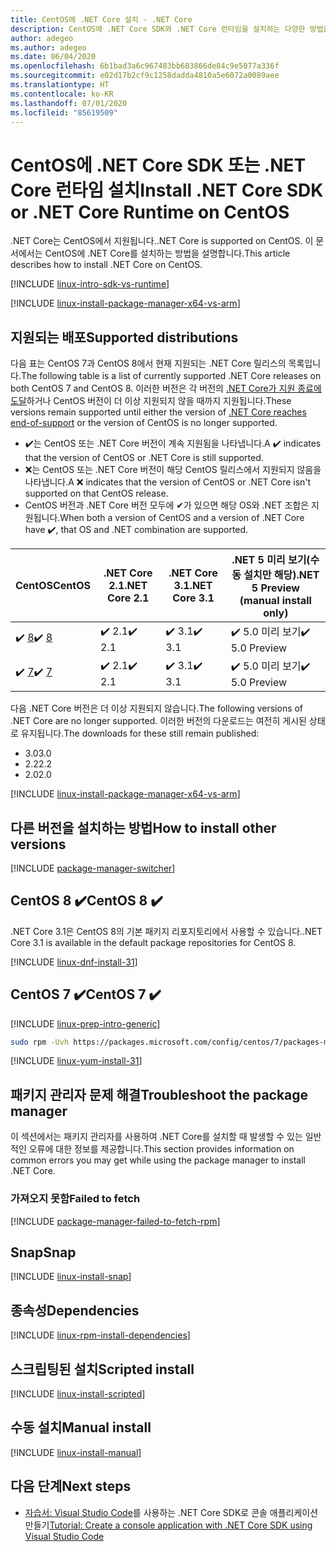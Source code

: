 ```yaml
---
title: CentOS에 .NET Core 설치 - .NET Core
description: CentOS에 .NET Core SDK와 .NET Core 런타임을 설치하는 다양한 방법을 보여줍니다.
author: adegeo
ms.author: adegeo
ms.date: 06/04/2020
ms.openlocfilehash: 6b1bad3a6c967483bb683866de84c9e5077a336f
ms.sourcegitcommit: e02d17b2cf9c1258dadda4810a5e6072a0089aee
ms.translationtype: HT
ms.contentlocale: ko-KR
ms.lasthandoff: 07/01/2020
ms.locfileid: "85619509"
---
```

# <a name="install-net-core-sdk-or-net-core-runtime-on-centos"></a><span data-ttu-id="606b9-103">CentOS에 .NET Core SDK 또는 .NET Core 런타임 설치</span><span class="sxs-lookup"><span data-stu-id="606b9-103">Install .NET Core SDK or .NET Core Runtime on CentOS</span></span>

<span data-ttu-id="606b9-104">.NET Core는 CentOS에서 지원됩니다.</span><span class="sxs-lookup"><span data-stu-id="606b9-104">.NET Core is supported on CentOS.</span></span> <span data-ttu-id="606b9-105">이 문서에서는 CentOS에 .NET Core를 설치하는 방법을 설명합니다.</span><span class="sxs-lookup"><span data-stu-id="606b9-105">This article describes how to install .NET Core on CentOS.</span></span>

[!INCLUDE [linux-intro-sdk-vs-runtime](includes/linux-intro-sdk-vs-runtime.md)]

[!INCLUDE [linux-install-package-manager-x64-vs-arm](includes/linux-install-package-manager-x64-vs-arm.md)]

## <a name="supported-distributions"></a><span data-ttu-id="606b9-106">지원되는 배포</span><span class="sxs-lookup"><span data-stu-id="606b9-106">Supported distributions</span></span>

<span data-ttu-id="606b9-107">다음 표는 CentOS 7과 CentOS 8에서 현재 지원되는 .NET Core 릴리스의 목록입니다.</span><span class="sxs-lookup"><span data-stu-id="606b9-107">The following table is a list of currently supported .NET Core releases on both CentOS 7 and CentOS 8.</span></span> <span data-ttu-id="606b9-108">이러한 버전은 각 버전의 [.NET Core가 지원 종료에 도달](https://dotnet.microsoft.com/platform/support/policy/dotnet-core)하거나 CentOS 버전이 더 이상 지원되지 않을 때까지 지원됩니다.</span><span class="sxs-lookup"><span data-stu-id="606b9-108">These versions remain supported until either the version of [.NET Core reaches end-of-support](https://dotnet.microsoft.com/platform/support/policy/dotnet-core) or the version of CentOS is no longer supported.</span></span>

- <span data-ttu-id="606b9-109">✔️는 CentOS 또는 .NET Core 버전이 계속 지원됨을 나타냅니다.</span><span class="sxs-lookup"><span data-stu-id="606b9-109">A ✔️ indicates that the version of CentOS or .NET Core is still supported.</span></span>
- <span data-ttu-id="606b9-110">❌는 CentOS 또는 .NET Core 버전이 해당 CentOS 릴리스에서 지원되지 않음을 나타냅니다.</span><span class="sxs-lookup"><span data-stu-id="606b9-110">A ❌ indicates that the version of CentOS or .NET Core isn't supported on that CentOS release.</span></span>
- <span data-ttu-id="606b9-111">CentOS 버전과 .NET Core 버전 모두에 ✔가 있으면 해당 OS와 .NET 조합은 지원됩니다.</span><span class="sxs-lookup"><span data-stu-id="606b9-111">When both a version of CentOS and a version of .NET Core have ✔️, that OS and .NET combination are supported.</span></span>

| <span data-ttu-id="606b9-112">CentOS</span><span class="sxs-lookup"><span data-stu-id="606b9-112">CentOS</span></span>                   | <span data-ttu-id="606b9-113">.NET Core 2.1</span><span class="sxs-lookup"><span data-stu-id="606b9-113">.NET Core 2.1</span></span> | <span data-ttu-id="606b9-114">.NET Core 3.1</span><span class="sxs-lookup"><span data-stu-id="606b9-114">.NET Core 3.1</span></span> | <span data-ttu-id="606b9-115">.NET 5 미리 보기(수동 설치만 해당)</span><span class="sxs-lookup"><span data-stu-id="606b9-115">.NET 5 Preview (manual install only)</span></span> |
|--------------------------|---------------|---------------|----------------|
| <span data-ttu-id="606b9-116">✔️ [8](#centos-8-)</span><span class="sxs-lookup"><span data-stu-id="606b9-116">✔️ [8](#centos-8-)</span></span> | <span data-ttu-id="606b9-117">✔️ 2.1</span><span class="sxs-lookup"><span data-stu-id="606b9-117">✔️ 2.1</span></span>        | <span data-ttu-id="606b9-118">✔️ 3.1</span><span class="sxs-lookup"><span data-stu-id="606b9-118">✔️ 3.1</span></span>        | <span data-ttu-id="606b9-119">✔️ 5.0 미리 보기</span><span class="sxs-lookup"><span data-stu-id="606b9-119">✔️ 5.0 Preview</span></span> |
| <span data-ttu-id="606b9-120">✔️ [7](#centos-7-)</span><span class="sxs-lookup"><span data-stu-id="606b9-120">✔️ [7](#centos-7-)</span></span> | <span data-ttu-id="606b9-121">✔️ 2.1</span><span class="sxs-lookup"><span data-stu-id="606b9-121">✔️ 2.1</span></span>        | <span data-ttu-id="606b9-122">✔️ 3.1</span><span class="sxs-lookup"><span data-stu-id="606b9-122">✔️ 3.1</span></span>        | <span data-ttu-id="606b9-123">✔️ 5.0 미리 보기</span><span class="sxs-lookup"><span data-stu-id="606b9-123">✔️ 5.0 Preview</span></span> |

<span data-ttu-id="606b9-124">다음 .NET Core 버전은 더 이상 지원되지 않습니다.</span><span class="sxs-lookup"><span data-stu-id="606b9-124">The following versions of .NET Core are no longer supported.</span></span> <span data-ttu-id="606b9-125">이러한 버전의 다운로드는 여전히 게시된 상태로 유지됩니다.</span><span class="sxs-lookup"><span data-stu-id="606b9-125">The downloads for these still remain published:</span></span>

- <span data-ttu-id="606b9-126">3.0</span><span class="sxs-lookup"><span data-stu-id="606b9-126">3.0</span></span>
- <span data-ttu-id="606b9-127">2.2</span><span class="sxs-lookup"><span data-stu-id="606b9-127">2.2</span></span>
- <span data-ttu-id="606b9-128">2.0</span><span class="sxs-lookup"><span data-stu-id="606b9-128">2.0</span></span>

[!INCLUDE [linux-install-package-manager-x64-vs-arm](includes/linux-install-package-manager-x64-vs-arm.md)]

## <a name="how-to-install-other-versions"></a><span data-ttu-id="606b9-129">다른 버전을 설치하는 방법</span><span class="sxs-lookup"><span data-stu-id="606b9-129">How to install other versions</span></span>

[!INCLUDE [package-manager-switcher](./includes/package-manager-heading-hack-pkgname.md)]

## <a name="centos-8-"></a><span data-ttu-id="606b9-130">CentOS 8 ✔️</span><span class="sxs-lookup"><span data-stu-id="606b9-130">CentOS 8 ✔️</span></span>

<span data-ttu-id="606b9-131">.NET Core 3.1은 CentOS 8의 기본 패키지 리포지토리에서 사용할 수 있습니다.</span><span class="sxs-lookup"><span data-stu-id="606b9-131">.NET Core 3.1 is available in the default package repositories for CentOS 8.</span></span>

[!INCLUDE [linux-dnf-install-31](includes/linux-install-31-dnf.md)]

## <a name="centos-7-"></a><span data-ttu-id="606b9-132">CentOS 7 ✔️</span><span class="sxs-lookup"><span data-stu-id="606b9-132">CentOS 7 ✔️</span></span>

[!INCLUDE [linux-prep-intro-generic](includes/linux-prep-intro-generic.md)]

```bash
sudo rpm -Uvh https://packages.microsoft.com/config/centos/7/packages-microsoft-prod.rpm
```

[!INCLUDE [linux-yum-install-31](includes/linux-install-31-yum.md)]

## <a name="troubleshoot-the-package-manager"></a><span data-ttu-id="606b9-133">패키지 관리자 문제 해결</span><span class="sxs-lookup"><span data-stu-id="606b9-133">Troubleshoot the package manager</span></span>

<span data-ttu-id="606b9-134">이 섹션에서는 패키지 관리자를 사용하여 .NET Core를 설치할 때 발생할 수 있는 일반적인 오류에 대한 정보를 제공합니다.</span><span class="sxs-lookup"><span data-stu-id="606b9-134">This section provides information on common errors you may get while using the package manager to install .NET Core.</span></span>

### <a name="failed-to-fetch"></a><span data-ttu-id="606b9-135">가져오지 못함</span><span class="sxs-lookup"><span data-stu-id="606b9-135">Failed to fetch</span></span>

[!INCLUDE [package-manager-failed-to-fetch-rpm](includes/package-manager-failed-to-fetch-rpm.md)]

## <a name="snap"></a><span data-ttu-id="606b9-136">Snap</span><span class="sxs-lookup"><span data-stu-id="606b9-136">Snap</span></span>

[!INCLUDE [linux-install-snap](includes/linux-install-snap.md)]

## <a name="dependencies"></a><span data-ttu-id="606b9-137">종속성</span><span class="sxs-lookup"><span data-stu-id="606b9-137">Dependencies</span></span>

[!INCLUDE [linux-rpm-install-dependencies](includes/linux-rpm-install-dependencies.md)]

## <a name="scripted-install"></a><span data-ttu-id="606b9-138">스크립팅된 설치</span><span class="sxs-lookup"><span data-stu-id="606b9-138">Scripted install</span></span>

[!INCLUDE [linux-install-scripted](includes/linux-install-scripted.md)]

## <a name="manual-install"></a><span data-ttu-id="606b9-139">수동 설치</span><span class="sxs-lookup"><span data-stu-id="606b9-139">Manual install</span></span>

[!INCLUDE [linux-install-manual](includes/linux-install-manual.md)]

## <a name="next-steps"></a><span data-ttu-id="606b9-140">다음 단계</span><span class="sxs-lookup"><span data-stu-id="606b9-140">Next steps</span></span>

- <span data-ttu-id="606b9-141">[자습서: Visual Studio Code](../tutorials/with-visual-studio-code.md)를 사용하는 .NET Core SDK로 콘솔 애플리케이션 만들기</span><span class="sxs-lookup"><span data-stu-id="606b9-141">[Tutorial: Create a console application with .NET Core SDK using Visual Studio Code](../tutorials/with-visual-studio-code.md)</span></span>
